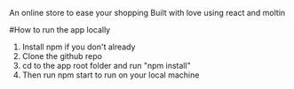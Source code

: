 An online store to ease your shopping
Built with love using react and moltin

#How to run the app locally
1. Install npm if you don't already
2. Clone the github repo
3. cd to the app root folder and run "npm install"
4. Then run npm start to run on your local machine
